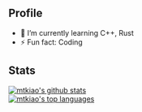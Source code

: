 ## Profile
- 🌱 I’m currently learning C++, Rust
- ⚡ Fun fact: Coding

## Stats
[![mtkiao's github stats](https://github-readme-stats.vercel.app/api?username=mtkiao)](https://github.com/anuraghazra/github-readme-stats)  
[![mtkiao's top languages](https://github-readme-stats.vercel.app/api/top-langs/?username=mtkiao&theme=blue-green)](https://github.com/anuraghazra/github-readme-stats)
